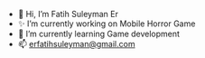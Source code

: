 - 👋 Hi, I’m Fatih Suleyman Er
- ✨ I’m currently working on Mobile Horror Game
- 🌱 I’m currently learning Game development
- 📫 erfatihsuleyman@gmail.com


